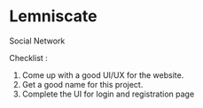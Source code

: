 # Lemniscate
Social Network

Checklist :

1.  Come up with a good UI/UX for the website. 
2.  Get a good  name for this project. 
3. Complete the UI for login and registration page
